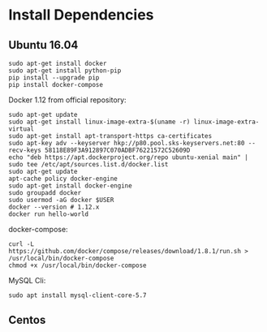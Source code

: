 # Install Dependencies

## Ubuntu 16.04

```
sudo apt-get install docker
sudo apt-get install python-pip
pip install --upgrade pip
pip install docker-compose
```

Docker 1.12 from official repository:
```
sudo apt-get update
sudo apt-get install linux-image-extra-$(uname -r) linux-image-extra-virtual
sudo apt-get install apt-transport-https ca-certificates
sudo apt-key adv --keyserver hkp://p80.pool.sks-keyservers.net:80 --recv-keys 58118E89F3A912897C070ADBF76221572C52609D
echo "deb https://apt.dockerproject.org/repo ubuntu-xenial main" | sudo tee /etc/apt/sources.list.d/docker.list
sudo apt-get update
apt-cache policy docker-engine
sudo apt-get install docker-engine
sudo groupadd docker
sudo usermod -aG docker $USER
docker --version # 1.12.x
docker run hello-world
```


docker-compose:
```
curl -L https://github.com/docker/compose/releases/download/1.8.1/run.sh > /usr/local/bin/docker-compose
chmod +x /usr/local/bin/docker-compose
```

MySQL Cli:

```
sudo apt install mysql-client-core-5.7
```

## Centos



